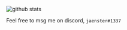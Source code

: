 ![github stats](https://github-readme-stats.vercel.app/api?username=jaenster&show_icons=true&title_color=fff&icon_color=79ff97&text_color=9f9f9f&bg_color=151515)

Feel free to msg me on discord, `jaenster#1337`
<!--
**jaenster/jaenster** is a ✨ _special_ ✨ repository because its `README.md` (this file) appears on your GitHub profile.

Here are some ideas to get you started:

- 🔭 I’m currently working on ...
- 🌱 I’m currently learning ...
- 👯 I’m looking to collaborate on ...
- 🤔 I’m looking for help with ...
- 💬 Ask me about ...
- 📫 How to reach me: ...
- 😄 Pronouns: ...
- ⚡ Fun fact: ...
-->
